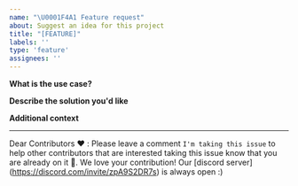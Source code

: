 ```yaml
---
name: "\U0001F4A1 Feature request"
about: Suggest an idea for this project
title: "[FEATURE]"
labels: ''
type: 'feature'
assignees: ''
---
```


**What is the use case?**

**Describe the solution you'd like**

**Additional context**


---
Dear Contributors ❤️ :  Please leave a comment `I'm taking this issue` to help other contributors that are interested taking this issue know that you are already on it 🙏. We love your contribution! 
Our [discord server] (https://discord.com/invite/zpA9S2DR7s) is always open :)
